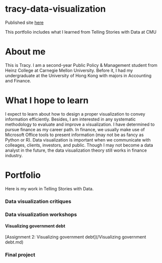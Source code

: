 # tracy-data-visualization

Published site [here](https://tracycccc.github.io/tracy-data-visualization/)

This portfolio includes what I learned from Telling Stories with Data at CMU

# About me
This is Tracy. I am a second-year Public Policy & Management student from Heinz College at Carnegie Mellon University. Before it, I had my undergraduate at the University of Hong Kong with majors in Accounting and Finance.

# What I hope to learn
I expect to learn about how to design a proper visualization to convey information efficiently. Besides, I am interested in any systematic methodology to evaluate and improve a visualization. I have determined to pursue finance as my career path. In finance, we usually make use of Microsoft Office tools to present information (may not be as fancy as Python or R). Data visualization is important when we communicate with colleages, clients, investors, and public. Though I may not become a data analyst in the future, the data visualization theory still works in finance industry.

# Portfolio
Here is my work in Telling Stories with Data.
### Data visualization critiques

### Data visualization workshops
#### Visualizing government debt
[Assignment 2: Visualizing government debt](/Visualizing government debt.md)

### Final project
